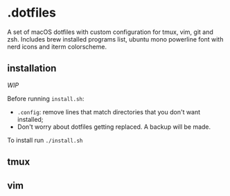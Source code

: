 # .dotfiles

A set of macOS dotfiles with custom configuration for tmux, vim, git and zsh.
Includes brew installed programs list, ubuntu mono powerline font with nerd icons and iterm colorscheme.

## installation

_WIP_

Before running `install.sh`:

-   `.config`: remove lines that match directories that you don't want installed;
-   Don't worry about dotfiles getting replaced. A backup will be made.

To install run `./install.sh`

## tmux

## vim
